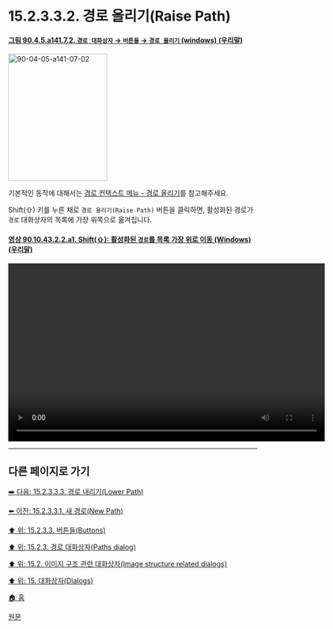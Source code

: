 # 15.2.3.3.2. 경로 올리기(Raise Path)

<a id="90-04-05-a141-07-02"></a>

#### [그림 90.4.5.a141.7.2. `경로 대화상자` → `버튼들` → `경로 올리기` (windows) (우리말)](./90-04-05-paths.md#90-04-05-a141-07-02)
<img width="200" height="257" alt="90-04-05-a141-07-02" src="https://github.com/wonder13662/gimp/assets/15767104/3779f581-e251-4b6f-ba15-da36951963f8" />

기본적인 동작에 대해서는 [경로 컨텍스트 메뉴 - 경로 올리기](./15-02-03-04-05-raise_path.md)를 참고해주세요.

Shift(⇧) 키를 누른 채로 `경로 올리기(Raise Path)` 버튼을 클릭하면, 활성화된 경로가 `경로` 대화상자의 목록에 가장 위쪽으로 옮겨집니다.

<a id="90-10-43-02-02-a1"></a>

#### [영상 90.10.43.2.2.a1. Shift(⇧): 활성화된 `경로`를 목록 가장 위로 이동 (Windows) (우리말)](./90-10-43-02-02-raise_path_to_the_top.md#90-10-43-02-02-a1)
<video controls="controls" width="640" height="360" src="https://github.com/wonder13662/gimp/assets/15767104/d3b3cc35-d0b6-4ac7-a5f0-fdfd452c579b"></video>

***

## 다른 페이지로 가기

[➡️ 다음: 15.2.3.3.3. 경로 내리기(Lower Path)](./15-02-03-03-03-lower_path.md)

[⬅️ 이전: 15.2.3.3.1. 새 경로(New Path)](./15-02-03-03-01-new_path.md)

[⬆️ 위: 15.2.3.3. 버튼들(Buttons)](./15-02-03-03-00-buttons.md)

[⬆️ 위: 15.2.3. 경로 대화상자(Paths dialog)](./15-02-03-00-paths-dialog.md)

[⬆️ 위: 15.2. 이미지 구조 관련 대화상자(Image structure related dialogs)](./15-02-00-image-structure-related-dialogs.md)

[⬆️ 위: 15. 대화상자(Dialogs)](./15-00-dialogs.md)

[🏠 홈](./00-home.md)

[원문](https://docs.gimp.org/2.10/ko/gimp-path-dialog.html#gimp-path-dialog-buttons)